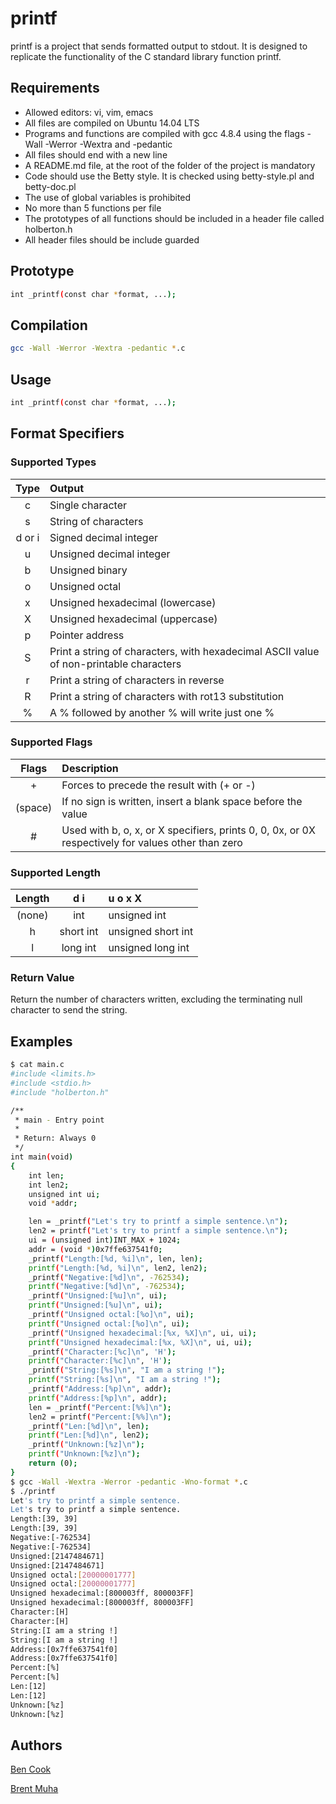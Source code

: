 # printf

printf is a project that sends formatted output to stdout. It is designed to replicate the functionality of the C standard library function printf.

## Requirements

* Allowed editors: vi, vim, emacs
* All files are compiled on Ubuntu 14.04 LTS
* Programs and functions are compiled with gcc 4.8.4 using the flags -Wall -Werror -Wextra and -pedantic
* All files should end with a new line
* A README.md file, at the root of the folder of the project is mandatory
* Code should use the Betty style. It is checked using betty-style.pl and betty-doc.pl
* The use of global variables is prohibited
* No more than 5 functions per file
* The prototypes of all functions should be included in a header file called holberton.h
* All header files should be include guarded

## Prototype

```bash
int _printf(const char *format, ...);
```

## Compilation

```bash
gcc -Wall -Werror -Wextra -pedantic *.c
```

## Usage

```bash
int _printf(const char *format, ...);
```

## Format Specifiers

### Supported Types

| Type    | Output |
|:-----:|:-----------|
| c       | Single character |
| s       | String of characters |
| d or i  | Signed decimal integer |
| u       | Unsigned decimal integer |
| b       | Unsigned binary |
| o       | Unsigned octal |
| x       | Unsigned hexadecimal (lowercase) |
| X       | Unsigned hexadecimal (uppercase) |
| p       | Pointer address |
| S       | Print a string of characters, with hexadecimal ASCII value of non-printable characters |
| r       | Print a string of characters in reverse |
| R       | Print a string of characters with rot13 substitution |
| %       | A % followed by another % will write just one % |

### Supported Flags

| Flags   | Description |
|:------: |:------------|
| +	  | Forces to precede the result with (+ or -) |
| (space) | If no sign is written, insert a blank space before the value |
| #	  | Used with b, o, x, or X specifiers, prints 0, 0, 0x, or 0X respectively for values other than zero |

### Supported Length

| Length | d i | u o x X |
|:------:|:---:|:--------|
| (none) | int | unsigned int |
| h | short int | unsigned short int |
| l | long int | unsigned long int |

### Return Value

Return the number of characters written, excluding the terminating null character to send the string.

## Examples

```bash
$ cat main.c
#include <limits.h>
#include <stdio.h>
#include "holberton.h"

/**
 * main - Entry point
 *
 * Return: Always 0
 */
int main(void)
{
    int len;
    int len2;
    unsigned int ui;
    void *addr;

    len = _printf("Let's try to printf a simple sentence.\n");
    len2 = printf("Let's try to printf a simple sentence.\n");
    ui = (unsigned int)INT_MAX + 1024;
    addr = (void *)0x7ffe637541f0;
    _printf("Length:[%d, %i]\n", len, len);
    printf("Length:[%d, %i]\n", len2, len2);
    _printf("Negative:[%d]\n", -762534);
    printf("Negative:[%d]\n", -762534);
    _printf("Unsigned:[%u]\n", ui);
    printf("Unsigned:[%u]\n", ui);
    _printf("Unsigned octal:[%o]\n", ui);
    printf("Unsigned octal:[%o]\n", ui);
    _printf("Unsigned hexadecimal:[%x, %X]\n", ui, ui);
    printf("Unsigned hexadecimal:[%x, %X]\n", ui, ui);
    _printf("Character:[%c]\n", 'H');
    printf("Character:[%c]\n", 'H');
    _printf("String:[%s]\n", "I am a string !");
    printf("String:[%s]\n", "I am a string !");
    _printf("Address:[%p]\n", addr);
    printf("Address:[%p]\n", addr);
    len = _printf("Percent:[%%]\n");
    len2 = printf("Percent:[%%]\n");
    _printf("Len:[%d]\n", len);
    printf("Len:[%d]\n", len2);
    _printf("Unknown:[%z]\n");
    printf("Unknown:[%z]\n");
    return (0);
}
$ gcc -Wall -Wextra -Werror -pedantic -Wno-format *.c
$ ./printf
Let's try to printf a simple sentence.
Let's try to printf a simple sentence.
Length:[39, 39]
Length:[39, 39]
Negative:[-762534]
Negative:[-762534]
Unsigned:[2147484671]
Unsigned:[2147484671]
Unsigned octal:[20000001777]
Unsigned octal:[20000001777]
Unsigned hexadecimal:[800003ff, 800003FF]
Unsigned hexadecimal:[800003ff, 800003FF]
Character:[H]
Character:[H]
String:[I am a string !]
String:[I am a string !]
Address:[0x7ffe637541f0]
Address:[0x7ffe637541f0]
Percent:[%]
Percent:[%]
Len:[12]
Len:[12]
Unknown:[%z]
Unknown:[%z]
```

## Authors

[Ben Cook](https://github.com/benjamesian)

[Brent Muha](https://github.com/bmuha1)
